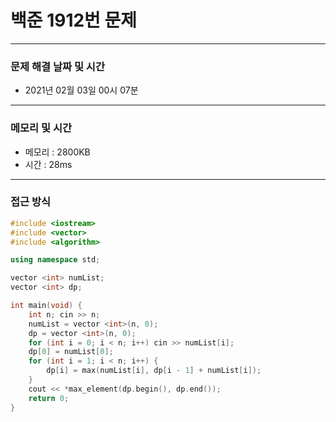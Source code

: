 
# 백준 1912번 문제

---

### 문제 해결 날짜 및 시간

- 2021년 02월 03일 00시 07분

---
### 메모리 및 시간

- 메모리 : 2800KB
- 시간 : 28ms

---

### 접근 방식
```cpp
#include <iostream>
#include <vector>
#include <algorithm>

using namespace std;

vector <int> numList;
vector <int> dp;

int main(void) {
    int n; cin >> n;
    numList = vector <int>(n, 0);
    dp = vector <int>(n, 0);
    for (int i = 0; i < n; i++) cin >> numList[i];
    dp[0] = numList[0];
    for (int i = 1; i < n; i++) {
        dp[i] = max(numList[i], dp[i - 1] + numList[i]);
    }
    cout << *max_element(dp.begin(), dp.end());
    return 0;
}



```





